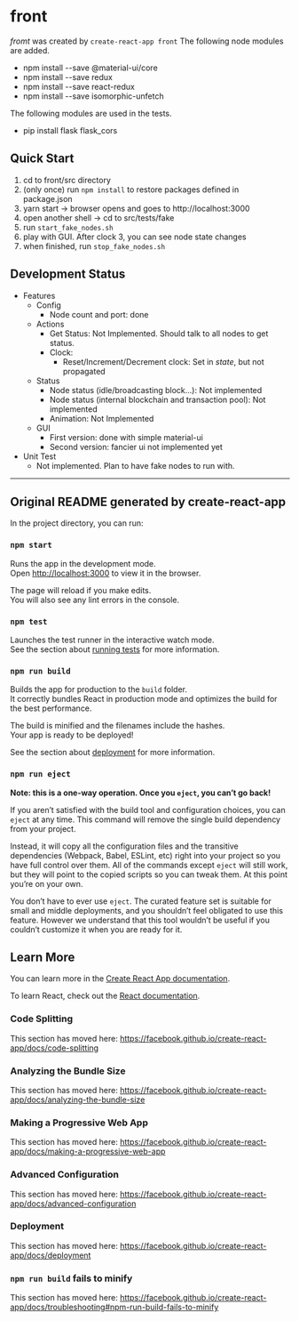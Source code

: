 # front
_fromt_ was created by ```create-react-app front```
The following node modules are added.

* npm install --save @material-ui/core
* npm install --save redux
* npm install --save react-redux
* npm install --save isomorphic-unfetch
  
The following modules are used in the tests.
* pip install flask flask_cors
  
## Quick Start

1. cd to front/src directory
2. (only once) run ```npm install``` to restore packages defined in package.json
3. yarn start -> browser opens and goes to http://localhost:3000
4. open another shell -> cd to src/tests/fake
5. run ```start_fake_nodes.sh```
6. play with GUI. After clock 3, you can see node state changes
7. when finished, run ```stop_fake_nodes.sh```
 
## Development Status

* Features
  * Config
    * Node count and port: done
  * Actions
    * Get Status: Not Implemented. Should talk to all nodes to get status.
    * Clock:
        * Reset/Increment/Decrement clock: Set in _state_, but not propagated
  * Status
    * Node status (idle/broadcasting block...): Not implemented
    * Node status (internal blockchain and transaction pool): Not implemented
    * Animation: Not Implemented
  * GUI
    * First version: done with simple material-ui
    * Second version: fancier ui not implemented yet
* Unit Test
  * Not implemented. Plan to have fake nodes to run with.

---

## Original README generated by create-react-app

In the project directory, you can run:

### `npm start`

Runs the app in the development mode.<br>
Open [http://localhost:3000](http://localhost:3000) to view it in the browser.

The page will reload if you make edits.<br>
You will also see any lint errors in the console.

### `npm test`

Launches the test runner in the interactive watch mode.<br>
See the section about [running tests](https://facebook.github.io/create-react-app/docs/running-tests) for more information.

### `npm run build`

Builds the app for production to the `build` folder.<br>
It correctly bundles React in production mode and optimizes the build for the best performance.

The build is minified and the filenames include the hashes.<br>
Your app is ready to be deployed!

See the section about [deployment](https://facebook.github.io/create-react-app/docs/deployment) for more information.

### `npm run eject`

**Note: this is a one-way operation. Once you `eject`, you can’t go back!**

If you aren’t satisfied with the build tool and configuration choices, you can `eject` at any time. This command will remove the single build dependency from your project.

Instead, it will copy all the configuration files and the transitive dependencies (Webpack, Babel, ESLint, etc) right into your project so you have full control over them. All of the commands except `eject` will still work, but they will point to the copied scripts so you can tweak them. At this point you’re on your own.

You don’t have to ever use `eject`. The curated feature set is suitable for small and middle deployments, and you shouldn’t feel obligated to use this feature. However we understand that this tool wouldn’t be useful if you couldn’t customize it when you are ready for it.

## Learn More

You can learn more in the [Create React App documentation](https://facebook.github.io/create-react-app/docs/getting-started).

To learn React, check out the [React documentation](https://reactjs.org/).

### Code Splitting

This section has moved here: https://facebook.github.io/create-react-app/docs/code-splitting

### Analyzing the Bundle Size

This section has moved here: https://facebook.github.io/create-react-app/docs/analyzing-the-bundle-size

### Making a Progressive Web App

This section has moved here: https://facebook.github.io/create-react-app/docs/making-a-progressive-web-app

### Advanced Configuration

This section has moved here: https://facebook.github.io/create-react-app/docs/advanced-configuration

### Deployment

This section has moved here: https://facebook.github.io/create-react-app/docs/deployment

### `npm run build` fails to minify

This section has moved here: https://facebook.github.io/create-react-app/docs/troubleshooting#npm-run-build-fails-to-minify
